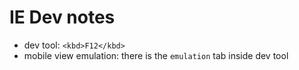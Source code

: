 # IE Dev notes

+ dev tool: ```<kbd>F12</kbd>```
+ mobile view emulation: there is the ```emulation``` tab inside dev tool